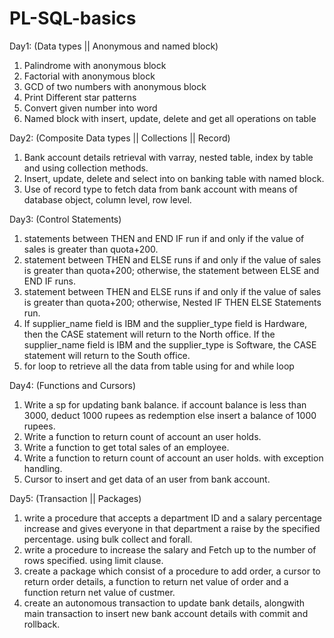 # PL-SQL-basics

Day1: (Data types || Anonymous and named block)
  1. Palindrome with anonymous block
  2. Factorial with anonymous block
  3. GCD of two numbers with anonymous block
  4. Print Different star patterns
  5. Convert given number into word
  6. Named block with insert, update, delete and get all operations on table
  
Day2: (Composite Data types || Collections || Record)
  1. Bank account details retrieval with varray, nested table, index by table and using collection methods.
  2. Insert, update, delete and select into on banking table with named block.
  3. Use of record type to fetch data from bank account with means of database object, column level, row level.
  
Day3: (Control Statements)
  1. statements between THEN and END IF run if and only if the value of sales is greater than quota+200.
  2. statement between THEN and ELSE runs if and only if the value of sales is greater than quota+200; otherwise, the statement between ELSE and END IF runs.
  3. statement between THEN and ELSE runs if and only if the value of sales is greater than quota+200; otherwise, Nested IF THEN ELSE Statements run.
  4. If supplier_name field is IBM and the supplier_type field is Hardware, then the CASE statement will return to the North office.
     If the supplier_name field is IBM and the supplier_type is Software, the CASE statement will return to the South office.
  5. for loop to retrieve all the data from table using for and while loop

Day4: (Functions and Cursors)
  1. Write a sp for updating bank balance. if account balance is less than 3000, deduct 1000 rupees as redemption else  insert a balance of 1000 rupees.
  2. Write a function to return count of account an user holds.
  3. Write a function to get total sales of an employee.
  4. Write a function to return count of account an user holds. with exception handling.
  5. Cursor to insert and get data of an user from bank account.

Day5: (Transaction || Packages)
  1. write a procedure that accepts a department ID and a salary percentage increase and gives everyone in that department a raise by the specified            percentage. using bulk collect and forall.
  2. write a procedure to increase the salary and Fetch up to the number of rows specified. using limit clause.
  3. create a package which consist of a procedure to add order, a cursor to return order details, a function to return net value of order and a function      return net value of custmer.
  4. create an autonomous transaction to update bank details, alongwith main transaction to insert new bank account details with commit and rollback.
